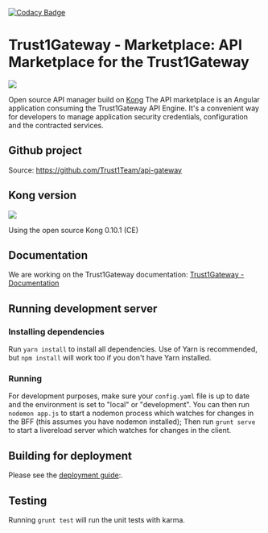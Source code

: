 [![Codacy Badge](https://api.codacy.com/project/badge/Grade/8a87391fd19d4c26bd8a31b71303d28c)](https://www.codacy.com/app/Trust1Team/api-market?utm_source=github.com&amp;utm_medium=referral&amp;utm_content=Trust1Team/api-market&amp;utm_campaign=Badge_Grade)

Trust1Gateway - Marketplace: API Marketplace for the Trust1Gateway
==================================================================
[![][t1g-logo]][Trust1Gateway-url]

Open source API manager build on [Kong](https://getkong.org/)
The API marketplace is an Angular application consuming the Trust1Gateway API Engine.
It's a convenient way for developers to manage application security credentials, configuration
and the contracted services.

Github project
--------------
Source: <https://github.com/Trust1Team/api-gateway>

Kong version
------------

![][kong-logo]

Using the open source Kong 0.10.1 (CE)

Documentation
-------------
We are working on the Trust1Gateway documentation:
[Trust1Gateway - Documentation](https://www.gitbook.com/book/t1t/trust1gateway-marketplace-guide/details)


## Running development server

### Installing dependencies
Run `yarn install` to install all dependencies. Use of Yarn is recommended, but `npm install` will work too if you don't have Yarn installed.

### Running
For development purposes, make sure your `config.yaml` file is up to date and the environment is set to "local" or "development".
You can then run `nodemon app.js` to start a nodemon process which watches for changes in the BFF (this assumes you have nodemon installed);
 Then run `grunt serve` to start a livereload server which watches for changes in the client.


## Building for deployment

Please see the [deployment guide](https://t1t.gitbooks.io/trust1gateway-architecture-deployment/content/deployment/t1g-marketplace.html):.



## Testing

Running `grunt test` will run the unit tests with karma.



[Trust1Team-url]: https://trust1team.com
[Trust1Gateway-url]: https://www.trust1gateway.com
[Github-T1G]: https://github.com/Trust1Team/api-gateway
[t1t-logo]: http://imgur.com/lukAaxx.png
[t1c-logo]: http://i.imgur.com/We0DIvj.png
[t1g-logo]: https://i.imgur.com/zsGZaoC.png
[t1g-documentation]: https://www.gitbook.com/book/t1t/trust1gateway-marketplace-guide/details
[kong-logo]: https://i.imgur.com/ykM19BJ.png
[kong-uri]: https://getkong.org/



